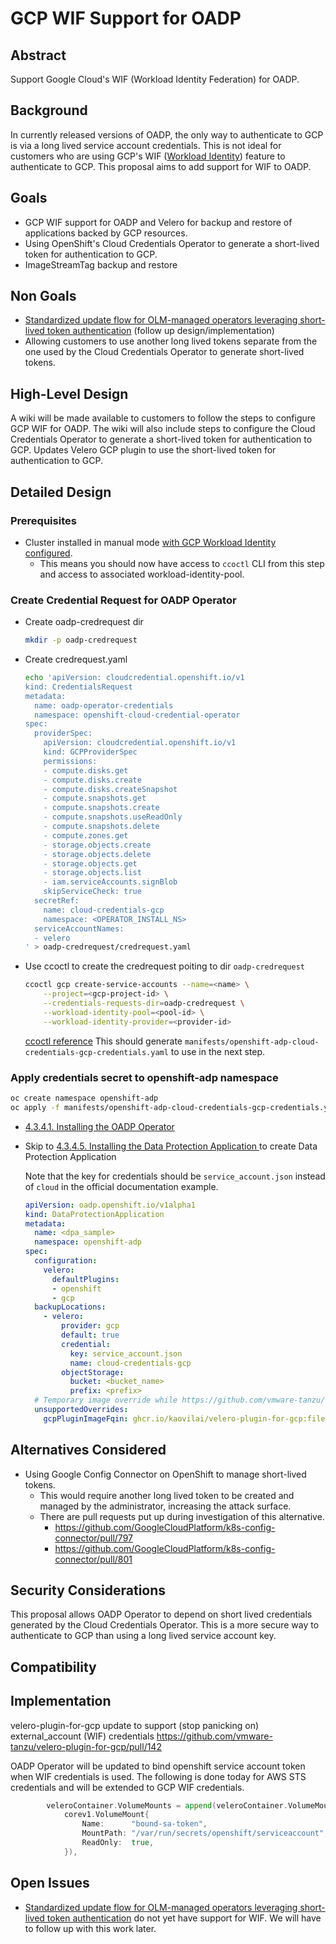# GCP WIF Support for OADP

<!-- _Note_: The preferred style for design documents is one sentence per line.
*Do not wrap lines*.
This aids in review of the document as changes to a line are not obscured by the reflowing those changes caused and has a side effect of avoiding debate about one or two space after a period.

_Note_: The name of the file should follow the name pattern `<short meaningful words joined by '-'>_design.md`, e.g:
`listener-design.md`. -->

## Abstract
Support Google Cloud's WIF (Workload Identity Federation) for OADP.

## Background
In currently released versions of OADP, the only way to authenticate to GCP is via a long lived service account credentials.
This is not ideal for customers who are using GCP's WIF ([Workload Identity](https://cloud.google.com/kubernetes-engine/docs/concepts/workload-identity)) feature to authenticate to GCP.
This proposal aims to add support for WIF to OADP.

## Goals
- GCP WIF support for OADP and Velero for backup and restore of applications backed by GCP resources.
- Using OpenShift's Cloud Credentials Operator to generate a short-lived token for authentication to GCP.
- ImageStreamTag backup and restore

## Non Goals
- [Standardized update flow for OLM-managed operators leveraging short-lived token authentication](https://issues.redhat.com/browse/OCPSTRAT-95) (follow up design/implementation)
- Allowing customers to use another long lived tokens separate from the one used by the Cloud Credentials Operator to generate short-lived tokens.


## High-Level Design
<!-- One to two paragraphs that describe the high level changes that will be made to implement this proposal. -->
A wiki will be made available to customers to follow the steps to configure GCP WIF for OADP. The wiki will also include steps to configure the Cloud Credentials Operator to generate a short-lived token for authentication to GCP. Updates Velero GCP plugin to use the short-lived token for authentication to GCP.

## Detailed Design


### Prerequisites
- Cluster installed in manual mode [with GCP Workload Identity configured](https://access.redhat.com/documentation/en-us/openshift_container_platform/4.12/html-single/authentication_and_authorization/index#gcp-workload-identity-mode-installing).
    - This means you should now have access to `ccoctl` CLI from this step and access to associated workload-identity-pool.

### Create Credential Request for OADP Operator
- Create oadp-credrequest dir
    ```bash
    mkdir -p oadp-credrequest
    ```
- Create credrequest.yaml
    ```bash
    echo 'apiVersion: cloudcredential.openshift.io/v1
    kind: CredentialsRequest
    metadata:
      name: oadp-operator-credentials
      namespace: openshift-cloud-credential-operator
    spec:
      providerSpec:
        apiVersion: cloudcredential.openshift.io/v1
        kind: GCPProviderSpec
        permissions:
        - compute.disks.get
        - compute.disks.create
        - compute.disks.createSnapshot
        - compute.snapshots.get
        - compute.snapshots.create
        - compute.snapshots.useReadOnly
        - compute.snapshots.delete
        - compute.zones.get
        - storage.objects.create
        - storage.objects.delete
        - storage.objects.get
        - storage.objects.list
        - iam.serviceAccounts.signBlob
        skipServiceCheck: true
      secretRef:
        name: cloud-credentials-gcp
        namespace: <OPERATOR_INSTALL_NS>
      serviceAccountNames:
      - velero
    ' > oadp-credrequest/credrequest.yaml
    ```
- Use ccoctl to create the credrequest poiting to dir `oadp-credrequest`
    ```bash
    ccoctl gcp create-service-accounts --name=<name> \
        --project=<gcp-project-id> \
        --credentials-requests-dir=oadp-credrequest \
        --workload-identity-pool=<pool-id> \
        --workload-identity-provider=<provider-id>
    ```
    [ccoctl reference](https://github.com/openshift/cloud-credential-operator/blob/master/docs/ccoctl.md#creating-iam-service-accounts)
    This should generate `manifests/openshift-adp-cloud-credentials-gcp-credentials.yaml` to use in the next step.

### Apply credentials secret to openshift-adp namespace
```bash
oc create namespace openshift-adp
oc apply -f manifests/openshift-adp-cloud-credentials-gcp-credentials.yaml
```

- [4.3.4.1. Installing the OADP Operator](https://access.redhat.com/documentation/en-us/openshift_container_platform/4.10/html-single/backup_and_restore/index#oadp-installing-operator_installing-oadp-gcp)
- Skip to [4.3.4.5. Installing the Data Protection Application
](https://access.redhat.com/documentation/en-us/openshift_container_platform/4.10/html-single/backup_and_restore/index#oadp-installing-dpa_installing-oadp-gcp) to create Data Protection Application

    Note that the key for credentials should be `service_account.json` instead of `cloud` in the official documentation example.
    ```yaml
    apiVersion: oadp.openshift.io/v1alpha1
    kind: DataProtectionApplication
    metadata:
      name: <dpa_sample>
      namespace: openshift-adp
    spec:
      configuration:
        velero:
          defaultPlugins:
          - openshift
          - gcp
      backupLocations:
        - velero:
            provider: gcp
            default: true
            credential:
              key: service_account.json
              name: cloud-credentials-gcp
            objectStorage:
              bucket: <bucket_name>
              prefix: <prefix>
      # Temporary image override while https://github.com/vmware-tanzu/velero-plugin-for-gcp/pull/142 not cherry-picked to Openshift
      unsupportedOverrides:
        gcpPluginImageFqin: ghcr.io/kaovilai/velero-plugin-for-gcp:file-wif
    ```

## Alternatives Considered
- Using Google Config Connector on OpenShift to manage short-lived tokens.
    - This would require another long lived token to be created and managed by the administrator, increasing the attack surface.
    - There are pull requests put up during investigation of this alternative.
        - https://github.com/GoogleCloudPlatform/k8s-config-connector/pull/797
        - https://github.com/GoogleCloudPlatform/k8s-config-connector/pull/801

## Security Considerations
This proposal allows OADP Operator to depend on short lived credentials generated by the Cloud Credentials Operator. This is a more secure way to authenticate to GCP than using a long lived service account key.

## Compatibility
<!-- A discussion of any compatibility issues that need to be considered -->

## Implementation
<!-- A description of the implementation, timelines, and any resources that have agreed to contribute. -->

velero-plugin-for-gcp update to support (stop panicking on) external_account (WIF) credentials https://github.com/vmware-tanzu/velero-plugin-for-gcp/pull/142

OADP Operator will be updated to bind openshift service account token when WIF credentials is used. The following is done today for AWS STS credentials and will be extended to GCP WIF credentials.
```go
		veleroContainer.VolumeMounts = append(veleroContainer.VolumeMounts,
			corev1.VolumeMount{
				Name:      "bound-sa-token",
				MountPath: "/var/run/secrets/openshift/serviceaccount",
				ReadOnly:  true,
			}),
```

## Open Issues
<!-- A discussion of issues relating to this proposal for which the author does not know the solution. This section may be omitted if there are none. -->
- [Standardized update flow for OLM-managed operators leveraging short-lived token authentication](https://issues.redhat.com/browse/OCPSTRAT-95) do not yet have support for WIF. We will have to follow up with this work later.

